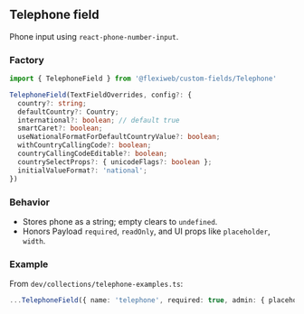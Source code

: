 ## Telephone field

Phone input using `react-phone-number-input`.

### Factory

```ts
import { TelephoneField } from '@flexiweb/custom-fields/Telephone'

TelephoneField(TextFieldOverrides, config?: {
  country?: string;
  defaultCountry?: Country;
  international?: boolean; // default true
  smartCaret?: boolean;
  useNationalFormatForDefaultCountryValue?: boolean;
  withCountryCallingCode?: boolean;
  countryCallingCodeEditable?: boolean;
  countrySelectProps?: { unicodeFlags?: boolean };
  initialValueFormat?: 'national';
})
```

### Behavior

- Stores phone as a string; empty clears to `undefined`.
- Honors Payload `required`, `readOnly`, and UI props like `placeholder`, `width`.

### Example

From `dev/collections/telephone-examples.ts`:

```ts
...TelephoneField({ name: 'telephone', required: true, admin: { placeholder: '+436501234567' } })
```


